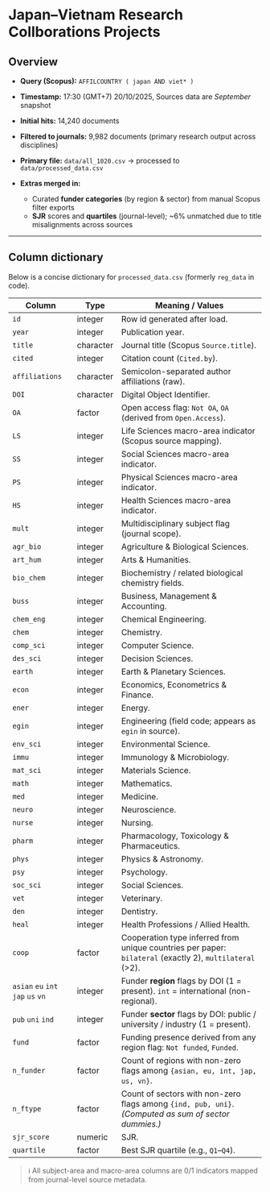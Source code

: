 # Japan–Vietnam Research Collborations Projects

## Overview

-   **Query (Scopus):** `AFFILCOUNTRY ( japan AND viet* )`

-   **Timestamp:** 17:30 (GMT+7) 20/10/2025, Sources data are *September* snapshot

-   **Initial hits:** 14,240 documents

-   **Filtered to journals:** 9,982 documents (primary research output across disciplines)

-   **Primary file:** `data/all_1020.csv` → processed to `data/processed_data.csv`

-   **Extras merged in:**

    -   Curated **funder categories** (by region & sector) from manual Scopus filter exports
    -   **SJR** scores and **quartiles** (journal-level); \~6% unmatched due to title misalignments across sources

------------------------------------------------------------------------

## Column dictionary

Below is a concise dictionary for `processed_data.csv` (formerly `reg_data` in code).

| Column | Type | Meaning / Values |
|--------------|--------------|---------------------------------------------|
| `id` | integer | Row id generated after load. |
| `year` | integer | Publication year. |
| `title` | character | Journal title (Scopus `Source.title`). |
| `cited` | integer | Citation count (`Cited.by`). |
| `affiliations` | character | Semicolon-separated author affiliations (raw). |
| `DOI` | character | Digital Object Identifier. |
| `OA` | factor | Open access flag: `Not OA`, `OA` (derived from `Open.Access`). |
| `LS` | integer | Life Sciences macro-area indicator (Scopus source mapping). |
| `SS` | integer | Social Sciences macro-area indicator. |
| `PS` | integer | Physical Sciences macro-area indicator. |
| `HS` | integer | Health Sciences macro-area indicator. |
| `mult` | integer | Multidisciplinary subject flag (journal scope). |
| `agr_bio` | integer | Agriculture & Biological Sciences. |
| `art_hum` | integer | Arts & Humanities. |
| `bio_chem` | integer | Biochemistry / related biological chemistry fields. |
| `buss` | integer | Business, Management & Accounting. |
| `chem_eng` | integer | Chemical Engineering. |
| `chem` | integer | Chemistry. |
| `comp_sci` | integer | Computer Science. |
| `des_sci` | integer | Decision Sciences. |
| `earth` | integer | Earth & Planetary Sciences. |
| `econ` | integer | Economics, Econometrics & Finance. |
| `ener` | integer | Energy. |
| `egin` | integer | Engineering (field code; appears as `egin` in source). |
| `env_sci` | integer | Environmental Science. |
| `immu` | integer | Immunology & Microbiology. |
| `mat_sci` | integer | Materials Science. |
| `math` | integer | Mathematics. |
| `med` | integer | Medicine. |
| `neuro` | integer | Neuroscience. |
| `nurse` | integer | Nursing. |
| `pharm` | integer | Pharmacology, Toxicology & Pharmaceutics. |
| `phys` | integer | Physics & Astronomy. |
| `psy` | integer | Psychology. |
| `soc_sci` | integer | Social Sciences. |
| `vet` | integer | Veterinary. |
| `den` | integer | Dentistry. |
| `heal` | integer | Health Professions / Allied Health. |
| `coop` | factor | Cooperation type inferred from unique countries per paper: `bilateral` (exactly 2), `multilateral` (\>2). |
| `asian` `eu` `int` `jap` `us` `vn` | integer | Funder **region** flags by DOI (1 = present). `int` = international (non-regional). |
| `pub` `uni` `ind` | integer | Funder **sector** flags by DOI: public / university / industry (1 = present). |
| `fund` | factor | Funding presence derived from any region flag: `Not funded`, `Funded`. |
| `n_funder` | factor | Count of regions with non-zero flags among `{asian, eu, int, jap, us, vn}`. |
| `n_ftype` | factor | Count of sectors with non-zero flags among `{ind, pub, uni}`. *(Computed as sum of sector dummies.)* |
| `sjr_score` | numeric | SJR. |
| `quartile` | factor | Best SJR quartile (e.g., `Q1`–`Q4`). |

> ℹ️ All subject-area and macro-area columns are 0/1 indicators mapped from journal-level source metadata.